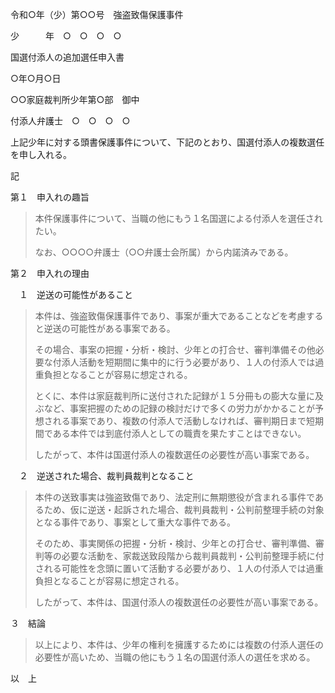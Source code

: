 令和○年（少）第○○号　強盗致傷保護事件

少　　　年　○　○　○　○

国選付添人の追加選任申入書

○年○月○日

○○家庭裁判所少年第○部　御中

付添人弁護士　○　○　○　○

上記少年に対する頭書保護事件について、下記のとおり、国選付添人の複数選任を申し入れる。

記

第１　申入れの趣旨

> 本件保護事件について、当職の他にもう１名国選による付添人を選任されたい。
>
> なお、○○○○弁護士（○○弁護士会所属）から内諾済みである。

第２　申入れの理由

　１　逆送の可能性があること

> 本件は、強盗致傷保護事件であり、事案が重大であることなどを考慮すると逆送の可能性がある事案である。
>
> その場合、事案の把握・分析・検討、少年との打合せ、審判準備その他必要な付添人活動を短期間に集中的に行う必要があり、１人の付添人では過重負担となることが容易に想定される。
>
> とくに、本件は家庭裁判所に送付された記録が１５分冊もの膨大な量に及ぶなど、事案把握のための記録の検討だけで多くの労力がかかることが予想される事案であり、複数の付添人で活動しなければ、審判期日まで短期間である本件では到底付添人としての職責を果たすことはできない。
>
> したがって、本件は国選付添人の複数選任の必要性が高い事案である。

　２　逆送された場合、裁判員裁判となること

> 本件の送致事実は強盗致傷であり、法定刑に無期懲役が含まれる事件であるため、仮に逆送・起訴された場合、裁判員裁判・公判前整理手続の対象となる事件であり、事案として重大な事件である。
>
> そのため、事実関係の把握・分析・検討、少年との打合せ、審判準備、審判等の必要な活動を、家裁送致段階から裁判員裁判・公判前整理手続に付される可能性を念頭に置いて活動する必要があり、１人の付添人では過重負担となることが容易に想定される。
>
> したがって、本件は、国選付添人の複数選任の必要性が高い事案である。

３　結論

> 以上により、本件は、少年の権利を擁護するためには複数の付添人選任の必要性が高いため、当職の他にもう１名の国選付添人の選任を求める。

以　上
